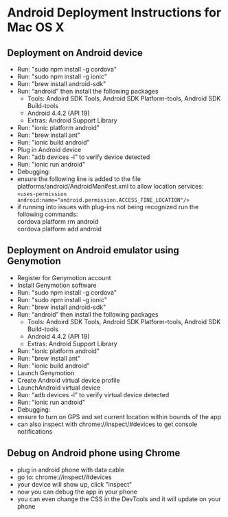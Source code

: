 # Android Deployment Instructions for Mac OS X

## Deployment on Android device
* Run: "sudo npm install -g cordova"
* Run: "sudo npm install -g ionic"
* Run: "brew install android-sdk"
* Run: “android” then install the following packages
  * Tools: Andoird SDK Tools, Android SDK Platform-tools, Android SDK Build-tools
  * Android 4.4.2 (API 19)
  * Extras: Android Support Library
* Run: "ionic platform android"
* Run: "brew install ant"
* Run: "ionic build android”
* Plug in Android device
* Run: “adb devices -l” to verify device detected
* Run: "ionic run android"
* Debugging:
* ensure the following line is added to the file platforms/android/AndroidManifest.xml
to allow location services: <br> 
`<uses-permission android:name="android.permission.ACCESS_FINE_LOCATION"/>`
* if running into issues with plug-ins not being recognized run the following commands:<br>
cordova platform rm android<br>
cordova platform add android

## Deployment on Android emulator using Genymotion
* Register for Genymotion account
* Install Genymotion software
* Run: "sudo npm install -g cordova"
* Run: "sudo npm install -g ionic"
* Run: "brew install android-sdk"
* Run: “android” then install the following packages
  * Tools: Andoird SDK Tools, Android SDK Platform-tools, Android SDK Build-tools
  * Android 4.4.2 (API 19)
  * Extras: Android Support Library
* Run: "ionic platform android"
* Run: "brew install ant"
* Run: "ionic build android”
* Launch Genymotion
* Create Android virtual device profile
* LaunchAndroid virtual device
* Run: “adb devices -l” to verify virtual device detected
* Run: "ionic run android"
* Debugging:
* ensure to turn on GPS and set current location within bounds of the app
* can also inspect with chrome://inspect/#devices to get console notifications

## Debug on Android phone using Chrome
* plug in android phone with data cable
* go to: chrome://inspect/#devices
* your device will show up, click "inspect"
* now you can debug the app in your phone
* you can even change the CSS in the DevTools and it will update on your phone